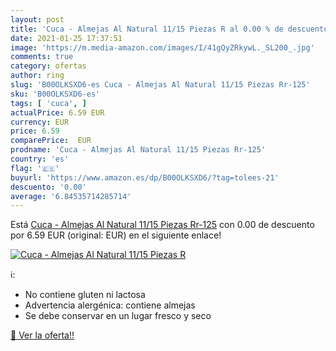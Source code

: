 ```yaml
---
layout: post
title: 'Cuca - Almejas Al Natural 11/15 Piezas R al 0.00 % de descuento'
date: 2021-01-25 17:37:51
image: 'https://m.media-amazon.com/images/I/41gQyZRkywL._SL200_.jpg'
comments: true
category: ofertas
author: ring
slug: 'B00OLKSXD6-es Cuca - Almejas Al Natural 11/15 Piezas Rr-125'
sku: 'B00OLKSXD6-es'
tags: [ 'cuca', ]
actualPrice: 6.59 EUR
currency: EUR
price: 6.59
comparePrice:  EUR
prodname: 'Cuca - Almejas Al Natural 11/15 Piezas Rr-125'
country: 'es'
flag: '🇪🇸'
buyurl: 'https://www.amazon.es/dp/B00OLKSXD6/?tag=tolees-21'
descuento: '0.00'
average: '6.84535714285714'
---
```


Está [Cuca - Almejas Al Natural 11/15 Piezas Rr-125](https://www.amazon.es/dp/B00OLKSXD6/?tag=tolees-21) con 0.00 de descuento por 6.59 EUR (original:  EUR) en el siguiente enlace!

[![Cuca - Almejas Al Natural 11/15 Piezas R](https://m.media-amazon.com/images/I/41gQyZRkywL._SL200_.jpg)](https://www.amazon.es/dp/B00OLKSXD6/?tag=tolees-21)

ℹ️:

- No contiene gluten ni lactosa
- Advertencia alergénica: contiene almejas
- Se debe conservar en un lugar fresco y seco

[🛒 Ver la oferta!!](https://www.amazon.es/dp/B00OLKSXD6/?tag=tolees-21)
